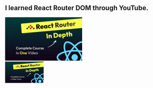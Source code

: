 <h2>I learned React Router DOM through YouTube.</h2>
<div style="display:inline-block;">
<img src="ytthumbnail.jpg" width="50%">
</div>

<div style="display:inline-block;width:50%">
<img src="ytthumbnail.jpg" width="50%">
</div>
